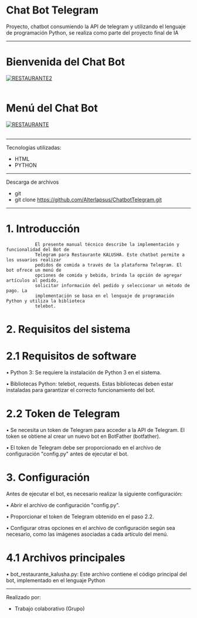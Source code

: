 # Chat Bot Telegram
Proyecto, chatbot consumiendo la API de telegram y utilizando el lenguaje de programación Python, se realiza como parte del proyecto final de IA

---                 
   
# Bienvenida del Chat Bot  

<a href="https://postimg.cc/yW7RW0VY" target="_blank"><img src="https://i.postimg.cc/dQyjH9pd/RESTAURANTE2.jpg" alt="RESTAURANTE2"/></a><br/><br/>

# Menú del Chat Bot

<a href="https://postimg.cc/n9V95fdQ" target="_blank"><img src="https://i.postimg.cc/SRCLnyCV/RESTAURANTE.jpg" alt="RESTAURANTE"/></a><br/><br/>


--- 
              
   
Tecnologías utilizadas:   

- HTML 
- PYTHON

--- 

Descarga de archivos 

- git 
- git clone https://github.com/Alterlapsus/ChatbotTelegram.git
 

---

# 1. Introducción
               El presente manual técnico describe la implementación y funcionalidad del Bot de 
               Telegram para Restaurante KALUSHA. Este chatbot permite a los usuarios realizar 
               pedidos de comida a través de la plataforma Telegram. El bot ofrece un menú de 
               opciones de comida y bebida, brinda la opción de agregar artículos al pedido, 
               solicitar información del pedido y seleccionar un método de pago. La 
               implementación se basa en el lenguaje de programación Python y utiliza la biblioteca 
               telebot.
               
# 2. Requisitos del sistema
   # 2.1 Requisitos de software
• Python 3: Se requiere la instalación de Python 3 en el sistema.

• Bibliotecas Python: telebot, requests. Estas bibliotecas deben estar 
instaladas para garantizar el correcto funcionamiento del bot.

   # 2.2 Token de Telegram
• Se necesita un token de Telegram para acceder a la API de Telegram. 
El token se obtiene al crear un nuevo bot en BotFather (botfather).

• El token de Telegram debe ser proporcionado en el archivo de 
configuración "config.py" antes de ejecutar el bot.

   # 3. Configuración
 Antes de ejecutar el bot, es necesario realizar la siguiente configuración:
 
• Abrir el archivo de configuración "config.py".

• Proporcionar el token de Telegram obtenido en el paso 2.2.

• Configurar otras opciones en el archivo de configuración según sea 
necesario, como las imágenes asociadas a cada artículo del menú.


   # 4.1 Archivos principales
• bot_restaurante_kalusha.py: Este archivo contiene el código principal del 
bot, implementado en el lenguaje Python

---
  
Realizado por: 

-   Trabajo colaborativo (Grupo)

